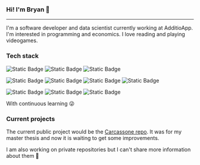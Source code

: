 ### Hi! I'm Bryan 👋
---

I'm a software developer and data scientist currently working at AdditioApp. I'm interested in programming and economics. I love reading and playing videogames. 



### Tech stack
![Static Badge](https://img.shields.io/badge/Python-black?logo=python)
![Static Badge](https://img.shields.io/badge/Tensorflow-black?logo=tensorflow)
![Static Badge](https://img.shields.io/badge/Pytorch-black?logo=pytorch)

![Static Badge](https://img.shields.io/badge/MongoDB-black?logo=mongodb)
![Static Badge](https://img.shields.io/badge/MYSQL-black?logo=mysql)
![Static Badge](https://img.shields.io/badge/Docker-black?logo=docker)
![Static Badge](https://img.shields.io/badge/Node.JS-black?logo=node.js)

![Static Badge](https://img.shields.io/badge/Javascript-black?logo=javascript)
![Static Badge](https://img.shields.io/badge/Tailwind_css-black?logo=tailwind-css)
![Static Badge](https://img.shields.io/badge/React-black?logo=react)

With continuous learning 😜


### Current projects

The current public project would be the [Carcassone repo](https://github.com/Drackorby/carcassonne). It was for my master thesis and now it is waiting to get some improvements.

I am also working on private repositories but I can't share more information about them 😬


